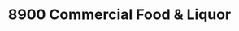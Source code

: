 ---
title: "8900 Commercial Food & Liquor"
url: /chicago/8900-commercial-food-and-liquor/
shop: alcohol
---